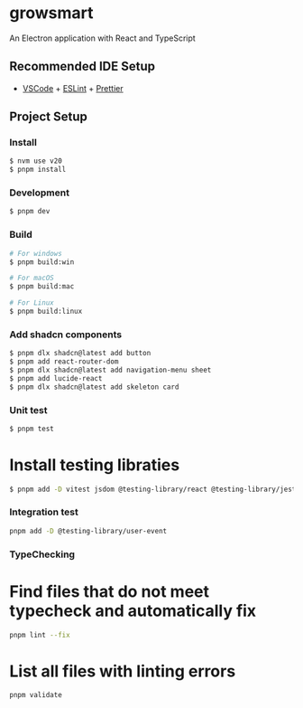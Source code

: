 # growsmart

An Electron application with React and TypeScript

## Recommended IDE Setup

- [VSCode](https://code.visualstudio.com/) + [ESLint](https://marketplace.visualstudio.com/items?itemName=dbaeumer.vscode-eslint) + [Prettier](https://marketplace.visualstudio.com/items?itemName=esbenp.prettier-vscode)

## Project Setup

### Install

```bash
$ nvm use v20
$ pnpm install
```

### Development

```bash
$ pnpm dev
```

### Build

```bash
# For windows
$ pnpm build:win

# For macOS
$ pnpm build:mac

# For Linux
$ pnpm build:linux
```

### Add shadcn components

```bash
$ pnpm dlx shadcn@latest add button
$ pnpm add react-router-dom
$ pnpm dlx shadcn@latest add navigation-menu sheet
$ pnpm add lucide-react
$ pnpm dlx shadcn@latest add skeleton card
```

### Unit test

```bash
$ pnpm test
```

# Install testing libraties

```bash
$ pnpm add -D vitest jsdom @testing-library/react @testing-library/jest-dom
```

### Integration test

```bash
pnpm add -D @testing-library/user-event
```

### TypeChecking
# Find files that do not meet typecheck and automatically fix
```bash
pnpm lint --fix
```

# List all files with linting errors
```bash
pnpm validate
```